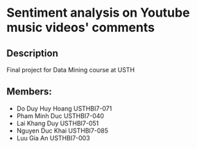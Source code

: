 # Sentiment analysis on Youtube music videos' comments

## Description
Final project for Data Mining course at USTH

## Members:
* Do Duy Huy Hoang USTHBI7-071
* Pham Minh Duc USTHBI7-040
* Lai Khang Duy USTHBI7-051
* Nguyen Duc Khai USTHBI7-085
* Luu Gia An USTHBI7-003